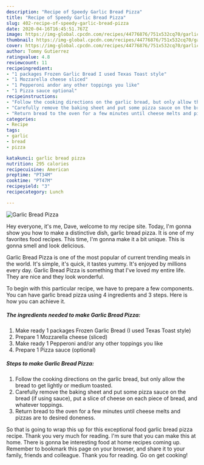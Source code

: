 ```yaml
---
description: "Recipe of Speedy Garlic Bread Pizza"
title: "Recipe of Speedy Garlic Bread Pizza"
slug: 402-recipe-of-speedy-garlic-bread-pizza
date: 2020-04-16T16:45:51.767Z
image: https://img-global.cpcdn.com/recipes/44776876/751x532cq70/garlic-bread-pizza-recipe-main-photo.jpg
thumbnail: https://img-global.cpcdn.com/recipes/44776876/751x532cq70/garlic-bread-pizza-recipe-main-photo.jpg
cover: https://img-global.cpcdn.com/recipes/44776876/751x532cq70/garlic-bread-pizza-recipe-main-photo.jpg
author: Tommy Gutierrez
ratingvalue: 4.8
reviewcount: 11
recipeingredient:
- "1 packages Frozen Garlic Bread I used Texas Toast style"
- "1 Mozzarella cheese sliced"
- "1 Pepperoni andor any other toppings you like"
- "1 Pizza sauce optional"
recipeinstructions:
- "Follow the cooking directions on the garlic bread, but only allow the bread to get lightly or medium toasted."
- "Carefully remove the baking sheet and put some pizza sauce on the bread (if using sauce), put a slice of cheese on each piece of bread, and whatever toppings."
- "Return bread to the oven for a few minutes until cheese melts and pizzas are to desired doneness."
categories:
- Recipe
tags:
- garlic
- bread
- pizza

katakunci: garlic bread pizza 
nutrition: 295 calories
recipecuisine: American
preptime: "PT34M"
cooktime: "PT47M"
recipeyield: "3"
recipecategory: Lunch

---
```



![Garlic Bread Pizza](https://img-global.cpcdn.com/recipes/44776876/751x532cq70/garlic-bread-pizza-recipe-main-photo.jpg)

Hey everyone, it's me, Dave, welcome to my recipe site. Today, I'm gonna show you how to make a distinctive dish, garlic bread pizza. It is one of my favorites food recipes. This time, I'm gonna make it a bit unique. This is gonna smell and look delicious.



Garlic Bread Pizza is one of the most popular of current trending meals in the world. It's simple, it's quick, it tastes yummy. It's enjoyed by millions every day. Garlic Bread Pizza is something that I've loved my entire life. They are nice and they look wonderful.


To begin with this particular recipe, we have to prepare a few components. You can have garlic bread pizza using 4 ingredients and 3 steps. Here is how you can achieve it.

<!--inarticleads1-->

##### The ingredients needed to make Garlic Bread Pizza:

1. Make ready 1 packages Frozen Garlic Bread (I used Texas Toast style)
1. Prepare 1 Mozzarella cheese (sliced)
1. Make ready 1 Pepperoni and/or any other toppings you like
1. Prepare 1 Pizza sauce (optional)




<!--inarticleads2-->

##### Steps to make Garlic Bread Pizza:

1. Follow the cooking directions on the garlic bread, but only allow the bread to get lightly or medium toasted.
1. Carefully remove the baking sheet and put some pizza sauce on the bread (if using sauce), put a slice of cheese on each piece of bread, and whatever toppings.
1. Return bread to the oven for a few minutes until cheese melts and pizzas are to desired doneness.




So that is going to wrap this up for this exceptional food garlic bread pizza recipe. Thank you very much for reading. I'm sure that you can make this at home. There is gonna be interesting food at home recipes coming up. Remember to bookmark this page on your browser, and share it to your family, friends and colleague. Thank you for reading. Go on get cooking!
